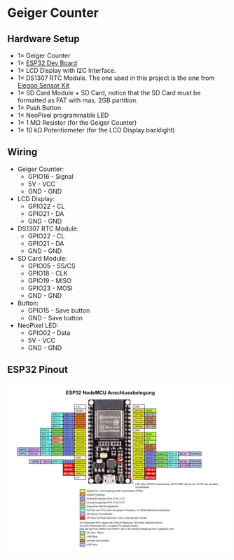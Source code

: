 # Geiger Counter

## Hardware Setup
- 1× Geiger Counter
- 1× [ESP32 Dev Board](https://www.az-delivery.de/products/esp32-developmentboard)
- 1× LCD Display with I2C Interface.
- 1× DS1307 RTC Module. The one used in this project is the one from [Elegoo Sensor Kit](https://www.elegoo.com/products/elegoo-37-in-1-sensor-kit)
- 1× SD Card Module + SD Card, notice that the SD Card must be formatted as FAT with max. 2GB partition.
- 1× Push Button
- 1× NeoPixel programmable LED
- 1× 1 MΩ Resistor (for the Geiger Counter)
- 1× 10 kΩ Potentiometer (for the LCD Display backlight)

## Wiring
- Geiger Counter:
  - GPIO16 - Signal
  - 5V - VCC
  - GND - GND
- LCD Display:
  - GPIO22 - CL
  - GPIO21 - DA
  - GND - GND
- DS1307 RTC Module:
  - GPIO22 - CL
  - GPIO21 - DA
  - GND - GND
- SD Card Module:
  - GPIO05 - SS/CS
  - GPIO18 - CLK
  - GPIO19 - MISO
  - GPIO23 - MOSI
  - GND - GND
- Button:
  - GPIO15 - Save button
  - GND - Save button
- NeoPixel LED:
  - GPIO02 - Data
  - 5V - VCC
  - GND - GND

## ESP32 Pinout
![ESP32 Pinout](./assets/pinoutESP32NodeMCU.png)
